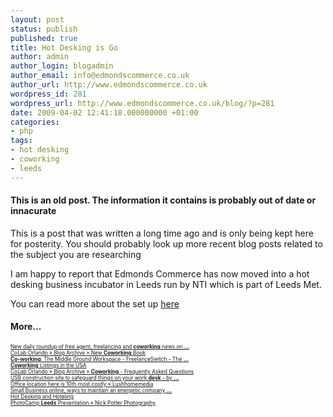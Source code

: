 ```yaml
---
layout: post
status: publish
published: true
title: Hot Desking is Go
author: admin
author_login: blogadmin
author_email: info@edmondscommerce.co.uk
author_url: http://www.edmondscommerce.co.uk
wordpress_id: 281
wordpress_url: http://www.edmondscommerce.co.uk/blog/?p=281
date: 2009-04-02 12:41:18.000000000 +01:00
categories:
- php
tags:
- hot desking
- coworking
- leeds
---
```

<div class="oldpost"><h4>This is an old post. The information it contains is probably out of date or innacurate</h4>
<p>
This is a post that was written a long time ago and is only being kept here for posterity.
You should probably look up more recent blog posts related to the subject you are researching
</p>
</div>
I am happy to report that Edmonds Commerce has now moved into a hot desking business incubator in Leeds run by NTI which is part of Leeds Met.

You can read more about the set up <a href="http://www.ntileeds.co.uk/co-working/">here</a><h4>More...</h4>
			<div style="font-size: .6em;"><a href="http://www.sooz.com/2009/03/31/new-daily-roundup-of-free-agent-freelancing-and-coworking-news-on-free-agent-jungles-website/" rel="nofollow">New daily roundup of free agent, freelancing and <b>coworking</b> news on <b>...</b></a><br><a href="http://colaborlando.com/news/328/new-coworking-book/" rel="nofollow">CoLab Orlando » Blog Archive » New <b>Coworking</b> Book</a><br><a href="http://www2.freelanceswitch.com/working/co-working-the-middle-ground-workspace/" rel="nofollow"><b>Co-working</b>: The Middle Ground Workspace - FreelanceSwitch - The <b>...</b></a><br><a href="http://www.abetteroffice.com/office-space-advice/coworking-listings/" rel="nofollow"><b>Coworking</b> Listings in the USA</a><br><a href="http://colaborlando.com/media/326/coworking-frequently-asked-questions/" rel="nofollow">CoLab Orlando » Blog Archive » <b>Coworking</b> - Frequently Asked Questions</a><br><a href="http://www.techchee.com/2009/04/01/usb-construction-site-to-safeguard-things-on-your-work-desk/" rel="nofollow">USB construction site to safeguard things on your work <b>desk</b> - by <b>...</b></a><br><a href="http://luxuryasiahome.wordpress.com/2009/03/31/office-location-here-is-10th-most-costly/" rel="nofollow">Office location here is 10th most costly « Lushhomemedia</a><br><a href="http://www.huimalamainakupuna.org/business-economy/small-business-online-ways-to-maintain-an-energetic-company" rel="nofollow">Small Business online, ways to maintain an energetic company <b>...</b></a><br><a href="http://www.officereality.co.uk/articles/hot-desking-and-hoteling-772.html" rel="nofollow">Hot Desking and Hoteling</a><br><a href="http://www.nickpotter.net/2009/02/photocamp-leeds-presentation" rel="nofollow">PhotoCamp <b>Leeds</b> Presentation « Nick Potter Photography</a><br></div>
